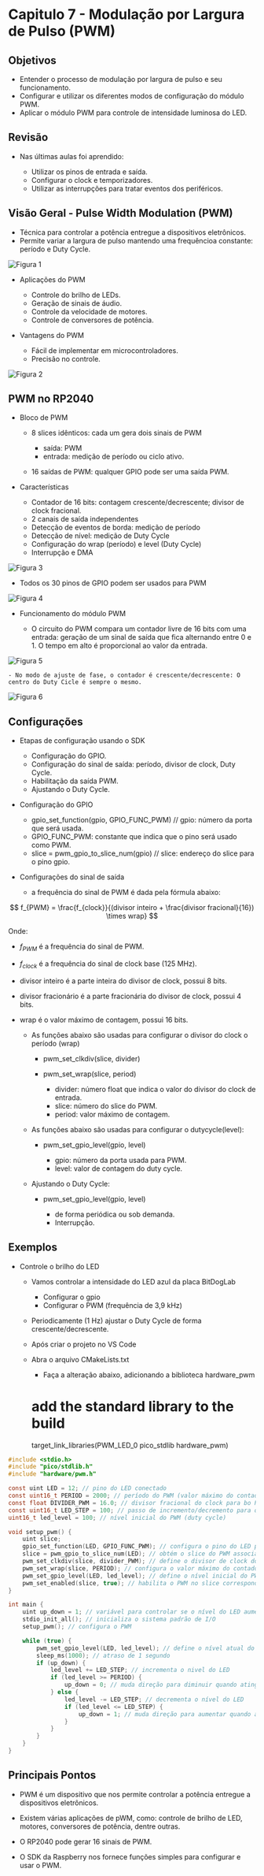 # Capitulo 7 - Modulação por Largura de Pulso (PWM)

## Objetivos

* Entender o processo de modulação por largura de pulso e seu funcionamento.
* Configurar e utilizar os diferentes modos de configuração do módulo PWM.
* Aplicar o módulo PWM para controle de intensidade luminosa do LED.

## Revisão

* Nas últimas aulas foi aprendido:

	- Utilizar os pinos de entrada e saída.
	- Configurar o clock e temporizadores.
	- Utilizar as interrupções para tratar eventos dos periféricos.

## Visão Geral - Pulse Width Modulation (PWM)

* Técnica para controlar a potência entregue a dispositivos eletrônicos.
* Permite variar a largura de pulso mantendo uma frequêncioa constante: período e Duty Cycle.

![Figura 1](https://github.com/ubiratantavares/embarcatech_repository/blob/main/unidade4/capitulo7/figura1.png)

* Aplicações do PWM

	- Controle do brilho de LEDs.
	- Geração de sinais de áudio.
	- Controle da velocidade de motores.
	- Controle de conversores de potência.

* Vantagens do PWM

	- Fácil de implementar em microcontroladores.
	- Precisão no controle.

![Figura 2](https://github.com/ubiratantavares/embarcatech_repository/blob/main/unidade4/capitulo7/figura2.png)

## PWM no RP2040

* Bloco de PWM

	- 8 slices idênticos: cada um gera dois sinais de PWM

		- saída: PWM
		- entrada: medição de período ou ciclo ativo.

	- 16 saídas de PWM: qualquer GPIO pode ser uma saída PWM.

* Características

	- Contador de 16 bits: contagem crescente/decrescente; divisor de clock fracional.
	- 2 canais de saída independentes
	- Detecção de eventos de borda: medição de período
	- Detecção de nível: medição de Duty Cycle
	- Configuração do wrap (período) e level (Duty Cycle)
	- Interrupção e DMA

![Figura 3](https://github.com/ubiratantavares/embarcatech_repository/blob/main/unidade4/capitulo7/figura3.png)

* Todos os 30 pinos de GPIO podem ser usados para PWM

![Figura 4](https://github.com/ubiratantavares/embarcatech_repository/blob/main/unidade4/capitulo7/figura4.png)

* Funcionamento do módulo PWM

 	- O circuito do PWM compara um contador livre de 16 bits com uma entrada: geração de um sinal
	 de saída que fica alternando entre 0 e 1. O tempo em alto é proporcional ao valor da entrada.

 ![Figura 5](https://github.com/ubiratantavares/embarcatech_repository/blob/main/unidade4/capitulo7/figura5.png)

 	- No modo de ajuste de fase, o contador é crescente/decrescente: O centro do Duty Cicle é sempre o mesmo.

 ![Figura 6](https://github.com/ubiratantavares/embarcatech_repository/blob/main/unidade4/capitulo7/figura6.png)

## Configurações

* Etapas de configuração usando o SDK

	- Configuração do GPIO.
	- Configuração do sinal de saída: período, divisor de clock, Duty Cycle.
	- Habilitação da saída PWM.
	- Ajustando o Duty Cycle.

* Configuração do GPIO

	- gpio_set_function(gpio, GPIO_FUNC_PWM) // gpio: número da porta que será usada.
	- GPIO_FUNC_PWM: constante que indica que o pino será usado como PWM.
	- slice = pwm_gpio_to_slice_num(gpio)    // slice: endereço do slice para o pino gpio.

* Configurações do sinal de saída

	- a frequência do sinal de PWM é dada pela fórmula abaixo:

$$
f_{PWM} = \frac{f_{clock}}{(divisor inteiro + \frac{divisor fracional}{16}) \times wrap}
$$

Onde:

* $f_{PWM}$ é a frequência do sinal de PWM.
* $f_{clock}$ é a frequência do sinal de clock base (125 MHz).
* divisor inteiro é a parte inteira do divisor de clock, possui 8 bits.
* divisor fracionário é a parte fracionária do divisor de clock, possui 4 bits.
* wrap é o valor máximo de contagem, possui 16 bits.

	- As funções abaixo são usadas para configurar o divisor do clock  o período (wrap)

		* pwm_set_clkdiv(slice, divider)
		* pwm_set_wrap(slice, period)
			
			- divider: número float que indica o valor do divisor do clock de entrada.
			- slice: número do slice do PWM.
			- period: valor máximo de contagem.

	- As funções abaixo são usadas para configurar o dutycycle(level):

		* pwm_set_gpio_level(gpio, level)

			- gpio: número da porta usada para PWM.
			- level: valor de contagem do duty cycle.

	- Ajustando o Duty Cycle:

		* pwm_set_gpio_level(gpio, level)

			- de forma periódica ou sob demanda.
			- Interrupção.

## Exemplos

* Controle o brilho do LED

	 - Vamos controlar a intensidade do LED azul da placa BitDogLab

	 	* Configurar o gpio
	 	* Configurar o PWM (frequência de 3,9 kHz)

	 - Periodicamente (1 Hz) ajustar o Duty Cycle de forma crescente/decrescente.

	 - Após criar o projeto no VS Code

	 - Abra o arquivo CMakeLists.txt

	 	* Faça a alteração abaixo, adicionando a biblioteca hardware_pwm

	 	# add the standard library to the build
	 	target_link_libraries(PWM_LED_0 pico_stdlib hardware_pwm)

```c
#include <stdio.h>
#include "pico/stdlib.h"
#include "hardware/pwm.h"

const uint LED = 12; // pino do LED conectado
const uint16_t PERIOD = 2000; // período do PWM (valor máximo do contador)
const float DIVIDER_PWM = 16.0; // divisor fracional do clock para bo PWM
const uint16_t LED_STEP = 100; // passo de incremento/decremento para o duty cycle do LED
uint16_t led_level = 100; // nível inicial do PWM (duty cycle)

void setup_pwm() {
	uint slice;
	gpio_set_function(LED, GPIO_FUNC_PWM); // configura o pino do LED para função PWM
	slice = pwm_gpio_to_slice_num(LED); // obtém o slice do PWM associado ao pino do LED
	pwm_set_clkdiv(slice, divider_PWM); // define o divisor de clock do PWM 
	pwm_set_wrap(slice, PERIOD); // configura o valor máximo do contador (período do PWM)
	pwm_set_gpio_level(LED, led_level); // define o nível inicial do PWM para o pino do LED
	pwm_set_enabled(slice, true); // habilita o PWM no slice correspondente
} 

int main {
 	uint up_down = 1; // variável para controlar se o nível do LED aumenta ou diminui
 	stdio_init_all(); // inicializa o sistema padrão de I/O
 	setup_pwm(); // configura o PWM

 	while (true) {
 		pwm_set_gpio_level(LED, led_level); // define o nível atual do PWM (duty cycle)
 		sleep_ms(1000); // atraso de 1 segundo
 		if (up_down) {
 			led_level += LED_STEP; // incrementa o nivel do LED
 			if (led_level >= PERIOD) {
 				up_down = 0; // muda direção para diminuir quando atingir o período máximo
 			} else {
 				led_level -= LED_STEP; // decrementa o nível do LED
 				if (led_level <= LED_STEP) {
 					up_down = 1; // muda direção para aumentar quando atingir o mínimo
 				}
 			}
 		}
 	}	
}
```

## Principais Pontos

* PWM é um dispositivo que nos permite controlar a potência entregue a dispositivos eletrônicos.

* Existem várias aplicações de pWM, como: controle de brilho de LED, motores, conversores de potência, dentre outras.

* O RP2040 pode gerar 16 sinais de PWM.

* O SDK da Raspberry nos fornece funções simples para configurar e usar o PWM.
